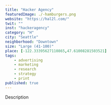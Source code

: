 ```yaml
---
title: "Hacker Agency"
featuredImage: ./-hamburgers.png
website: "https://hal2l.com/"
twit: ""
inst: "hackeragency"
category: "H"
city: "Seattle"
neighborhood: "Downtown"
size: "Large (41-100)"
place: [-122.33395627110865,47.61008281503521]
tags:
    - advertising
    - marketing
    - research
    - strategy
    - print
published: true
---
```


Description
